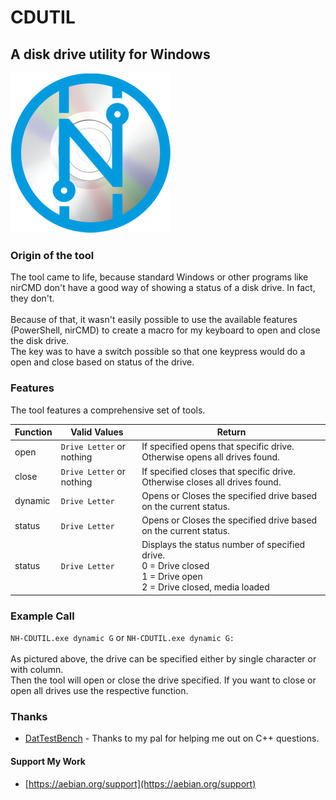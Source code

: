 # CDUTIL
## A disk drive utility for Windows

![CDUTIL LOGO](./media/nh-cdutil.png)

### Origin of the tool
The tool came to life, because standard Windows or other programs like nirCMD don't have a good way of showing a status of a disk drive. In fact, they don't. <br><br>
Because of that, it wasn't easily possible to use the available features (PowerShell, nirCMD) to create a macro for my keyboard to open and close the disk drive. <br>
The key was to have a switch possible so that one keypress would do a open and close based on status of the drive.  

### Features

The tool features a comprehensive set of tools. 

| **Function** | **Valid Values**          | **Return**                                                                                  |
|--------------|---------------------------|---------------------------------------------------------------------------------------------|
| open         | ``Drive Letter`` or nothing | If <Drive Letter> specified opens that specific drive.<br>  Otherwise opens all drives found.      
| close        | ``Drive Letter`` or nothing | If <Drive Letter> specified closes that specific drive.<br>  Otherwise closes all drives found.    
| dynamic      | ``Drive Letter``            | Opens or Closes the specified drive based on the current status.                            |   
| status       | ``Drive Letter``            | Opens or Closes the specified drive based on the current status.                            |   
| status       | ``Drive Letter``            | Displays the status number of specified drive.<br>0 = Drive closed<br>1 = Drive open<br>2 = Drive closed, media loaded 

### Example Call

``NH-CDUTIL.exe dynamic G`` or ``NH-CDUTIL.exe dynamic G:`` <br>
<br>
As pictured above, the drive can be specified either by single character or with column. <br>
Then the tool will open or close the drive specified. If you want to close or open all drives use the respective function. 

### Thanks
- [DatTestBench](https://github.com/DatTestBench) - Thanks to my pal for helping me out on C++ questions. 




#### Support My Work
- [https://aebian.org/support](https://aebian.org/support)